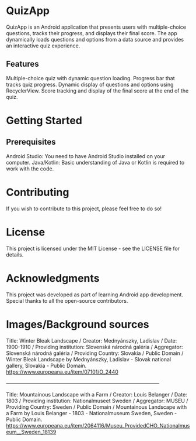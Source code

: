 # QuizApp

QuizApp is an Android application that presents users with multiple-choice questions,
tracks their progress, and displays their final score. 
The app dynamically loads questions and options from a data source and provides an interactive quiz experience.

## Features

Multiple-choice quiz with dynamic question loading.
Progress bar that tracks quiz progress.
Dynamic display of questions and options using RecyclerView.
Score tracking and display of the final score at the end of the quiz.

# Getting Started
## Prerequisites
Android Studio: You need to have Android Studio installed on your computer.
Java/Kotlin: Basic understanding of Java or Kotlin is required to work with the code.

# Contributing
If you wish to contribute to this project, please feel free to do so!

# License
This project is licensed under the MIT License - see the LICENSE file for details.

# Acknowledgments
This project was developed as part of learning Android app development.
Special thanks to all the open-source contributors.

# Images/Background sources

Title: Winter Bleak Landscape / Creator: Mednyánszky, Ladislav / Date: 1900-1910 / Providing institution: Slovenská národná galéria / Aggregator: Slovenská národná galéria / Providing Country: Slovakia / Public Domain / Winter Bleak Landscape by Mednyánszky, Ladislav - Slovak national gallery, Slovakia - Public Domain. https://www.europeana.eu/item/07101/O_2440

——————————————————————————————

Title: Mountainous Landscape with a Farm / Creator: Louis Belanger / Date: 1803 / Providing institution: Nationalmuseet Sweden / Aggregator: MUSEU / Providing Country: Sweden / Public Domain / Mountainous Landscape with a Farm by Louis Belanger - 1803 - Nationalmuseum Sweden, Sweden - Public Domain. https://www.europeana.eu/item/2064116/Museu_ProvidedCHO_Nationalmuseum__Sweden_18139
